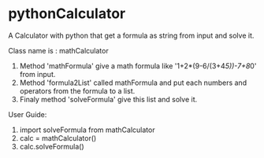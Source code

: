 # pythonCalculator
A Calculator with python that get a formula as string from input and solve it.


Class name is :  mathCalculator

1) Method 'mathFormula' give a math formula like '1+2*(9-6/(3+4*5))-7+8*0' from input.
2) Method 'formula2List'  called mathFormula and put each numbers and operators from the formula to a list.
3) Finaly method 'solveFormula' give this list and solve it.


User Guide:

1) import solveFormula from mathCalculator
2) calc = mathCalculator()
3) calc.solveFormula()
